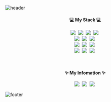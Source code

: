 ![header](https://capsule-render.vercel.app/api?type=waving&color=gradient&height=300&section=header&text=JiNaLim&fontSize=90)

<h4 align="center">💻 My Stack 💻</h4>
<p align="center">
  <img src="https://img.shields.io/badge/HTML5-E34F26?style=flat-square&logo=HTML5&logoColor=white"/>&nbsp;
  <img src="https://img.shields.io/badge/CSS3-1572B6?style=flat-square&logo=CSS3&logoColor=white"/>&nbsp;
  <img src="https://img.shields.io/badge/JavaScript-F7DF1E?style=flat-square&logo=JavaScript&logoColor=white"/>&nbsp;
  <img src="https://img.shields.io/badge/jQuery-1572B6?style=flat-square&logo=jQuery&logoColor=white"/>&nbsp;
  <br>
  <img src="https://img.shields.io/badge/Spring-6DB33F?style=flat-square&logo=Spring&logoColor=white"/>&nbsp;
  <img src="https://img.shields.io/badge/Spring%20Boot-6DB33F?style=flat-square&logo=Spring%20Boot&logoColor=white"/>&nbsp;
  <img src="https://img.shields.io/badge/Java-F80000?style=flat-square&logo=Java&logoColor=white"/>&nbsp;
  <br>
  <img src="https://img.shields.io/badge/Oracle-F80000?style=flat-square&logo=Oracle&logoColor=white"/>&nbsp;
  <img src="https://img.shields.io/badge/MySQL-4479A1?style=flat-square&logo=MySQL&logoColor=white"/>&nbsp;
  <img src="https://img.shields.io/badge/Microsoft_SQL_Server-CC2927?style=flat-square&logo=microsoft-sql-server&logoColor=white"/>&nbsp;
  <br>
  <img src="https://img.shields.io/badge/Linux-FCC624?style=flat-square&logo=linux&logoColor=white"/>&nbsp;
  <img src="https://img.shields.io/badge/Subversion-809CC9?style=flat-square&logo=Subversion&logoColor=white"/>&nbsp;
  <img src="https://img.shields.io/badge/Github-000000?style=flat-square&logo=Github&logoColor=white"/>&nbsp;
</p>

<br/>

<h4 align="center">✨ My Infomation ✨</h4>
<p align="center">
  <a href="https://github.com/LimJiNa"><img src="https://img.shields.io/badge/GitHub-000000?style=flat-square&logo=GitHub&logoColor=white"/></a>&nbsp;
  <a href="https://https://jinalim-dev.tistory.com//"><img src="https://img.shields.io/badge/Tistory-0DBD8B?style=flat-square&logo=Telegraph&logoColor=white"/></a>&nbsp;
  <a href="jn4624@gmail.com"><img src="https://img.shields.io/badge/Gmail-F80000?style=flat-square&logo=Gmail&logoColor=white"/></a>&nbsp;
</p>

![footer](https://capsule-render.vercel.app/api?type=waving&color=gradient&section=footer)

<!--### Hi there 👋


**LimJiNa/LimJiNa** is a ✨ _special_ ✨ repository because its `README.md` (this file) appears on your GitHub profile.

Here are some ideas to get you started:

- 🔭 I’m currently working on ...
- 🌱 I’m currently learning ...
- 👯 I’m looking to collaborate on ...
- 🤔 I’m looking for help with ...
- 💬 Ask me about ...
- 📫 How to reach me: ...
- 😄 Pronouns: ...
- ⚡ Fun fact: ...
-->
